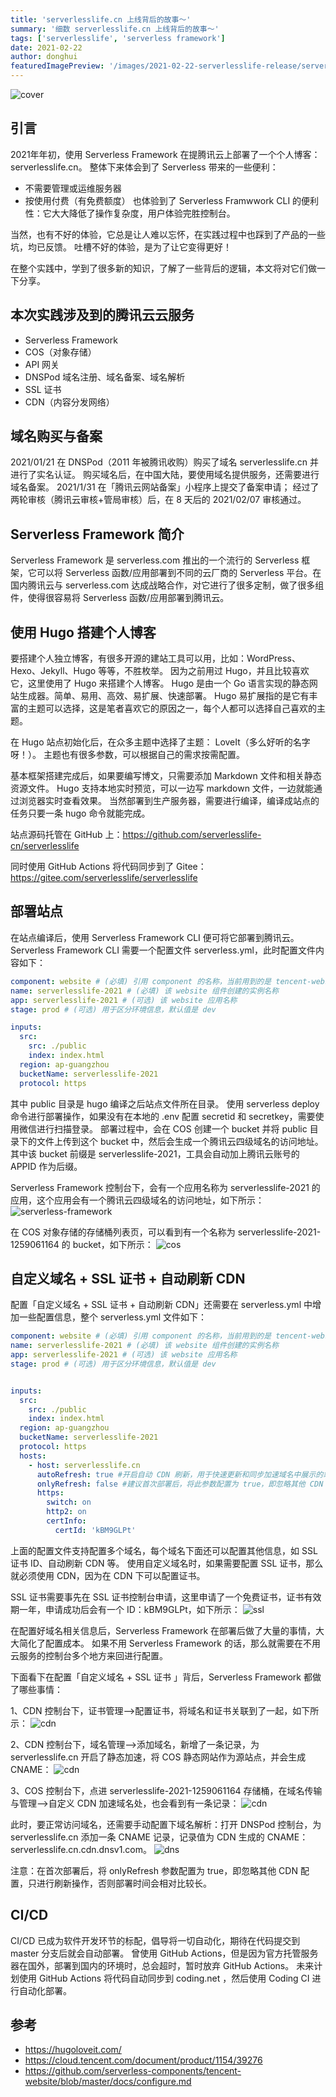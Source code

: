```yaml
---
title: 'serverlesslife.cn 上线背后的故事～'
summary: '细数 serverlesslife.cn 上线背后的故事～'
tags: ['serverlesslife', 'serverless framework']
date: 2021-02-22
author: donghui
featuredImagePreview: '/images/2021-02-22-serverlesslife-release/serverlesslife.png'
---
```


![cover](/images/2021-02-22-serverlesslife-release/serverlesslife.png)

## 引言
2021年年初，使用 Serverless Framework  在提腾讯云上部署了一个个人博客：serverlesslife.cn。
整体下来体会到了 Serverless 带来的一些便利：
* 不需要管理或运维服务器
* 按使用付费（有免费额度）
也体验到了 Serverless Framwwork CLI 的便利性：它大大降低了操作复杂度，用户体验完胜控制台。

当然，也有不好的体验，它总是让人难以忘怀，在实践过程中也踩到了产品的一些坑，均已反馈。
吐槽不好的体验，是为了让它变得更好！

在整个实践中，学到了很多新的知识，了解了一些背后的逻辑，本文将对它们做一下分享。

## 本次实践涉及到的腾讯云云服务
* Serverless Framework
* COS（对象存储）
* API 网关
* DNSPod 域名注册、域名备案、域名解析
* SSL 证书
* CDN（内容分发网络）

## 域名购买与备案
2021/01/21 在 DNSPod（2011 年被腾讯收购）购买了域名 serverlesslife.cn 并进行了实名认证。
购买域名后，在中国大陆，要使用域名提供服务，还需要进行域名备案。
2021/1/31 在「腾讯云网站备案」小程序上提交了备案申请；
经过了两轮审核（腾讯云审核+管局审核）后，在 8 天后的 2021/02/07 审核通过。

## Serverless Framework 简介
Serverless Framework 是 serverless.com 推出的一个流行的 Serverless 框架，它可以将 Serverless 函数/应用部署到不同的云厂商的 Serverless 平台。在国内腾讯云与 serverless.com 达成战略合作，对它进行了很多定制，做了很多组件，使得很容易将 Serverless 函数/应用部署到腾讯云。

## 使用 Hugo 搭建个人博客
要搭建个人独立博客，有很多开源的建站工具可以用，比如：WordPress、Hexo、Jekyll、Hugo 等等，不胜枚举。
因为之前用过 Hugo，并且比较喜欢它，这里使用了 Hugo 来搭建个人博客。
Hugo 是由一个 Go 语言实现的静态网站生成器。简单、易用、高效、易扩展、快速部署。
Hugo 易扩展指的是它有丰富的主题可以选择，这是笔者喜欢它的原因之一，每个人都可以选择自己喜欢的主题。

在 Hugo 站点初始化后，在众多主题中选择了主题： LoveIt（多么好听的名字呀！）。
主题也有很多参数，可以根据自己的需求按需配置。

基本框架搭建完成后，如果要编写博文，只需要添加 Markdown 文件和相关静态资源文件。
Hugo 支持本地实时预览，可以一边写 markdown 文件，一边就能通过浏览器实时查看效果。
当然部署到生产服务器，需要进行编译，编译成站点的任务只要一条 hugo 命令就能完成。

站点源码托管在 GitHub 上：https://github.com/serverlesslife-cn/serverlesslife

同时使用 GitHub Actions 将代码同步到了 Gitee：https://gitee.com/serverlesslife/serverlesslife

## 部署站点
在站点编译后，使用 Serverless Framework CLI 便可将它部署到腾讯云。
Serverless Framework CLI 需要一个配置文件 serverless.yml，此时配置文件内容如下：
```yaml
component: website # (必填) 引用 component 的名称，当前用到的是 tencent-website 组件
name: serverlesslife-2021 # (必填) 该 website 组件创建的实例名称
app: serverlesslife-2021 # (可选) 该 website 应用名称
stage: prod # (可选) 用于区分环境信息，默认值是 dev

inputs:
  src:
    src: ./public
    index: index.html
  region: ap-guangzhou
  bucketName: serverlesslife-2021
  protocol: https
```
其中 public 目录是 hugo 编译之后站点文件所在目录。
使用 serverless deploy 命令进行部署操作，如果没有在本地的 .env 配置 secretid 和 secretkey，需要使用微信进行扫描登录。
部署过程中，会在 COS 创建一个 bucket 并将 public 目录下的文件上传到这个 bucket 中，然后会生成一个腾讯云四级域名的访问地址。其中该 bucket 前缀是 serverlesslife-2021，工具会自动加上腾讯云账号的 APPID 作为后缀。

Serverless Framework 控制台下，会有一个应用名称为 serverlesslife-2021 的应用，这个应用会有一个腾讯云四级域名的访问地址，如下所示：
![serverless-framework](/images/2021-02-22-serverlesslife-release/serverless-framework.png)


在 COS 对象存储的存储桶列表页，可以看到有一个名称为 serverlesslife-2021-1259061164  的 bucket，如下所示：
![cos](/images/2021-02-22-serverlesslife-release/cos.png)


## 自定义域名 + SSL 证书 + 自动刷新 CDN
配置「自定义域名 + SSL 证书 + 自动刷新 CDN」还需要在 serverless.yml 中增加一些配置信息，整个 serverless.yml 文件如下：
```yaml
component: website # (必填) 引用 component 的名称，当前用到的是 tencent-website 组件
name: serverlesslife-2021 # (必填) 该 website 组件创建的实例名称
app: serverlesslife-2021 # (可选) 该 website 应用名称
stage: prod # (可选) 用于区分环境信息，默认值是 dev


inputs:
  src:
    src: ./public
    index: index.html
  region: ap-guangzhou
  bucketName: serverlesslife-2021
  protocol: https
  hosts:
    - host: serverlesslife.cn
      autoRefresh: true #开启自动 CDN 刷新，用于快速更新和同步加速域名中展示的站点内容
      onlyRefresh: false #建议首次部署后，将此参数配置为 true，即忽略其他 CDN 配置，只进行刷新操作
      https:
        switch: on
        http2: on
        certInfo:
          certId: 'kBM9GLPt'
```
上面的配置文件支持配置多个域名，每个域名下面还可以配置其他信息，如 SSL 证书 ID、自动刷新 CDN 等。
使用自定义域名时，如果需要配置 SSL 证书，那么就必须使用 CDN，因为在 CDN 下可以配置证书。

SSL 证书需要事先在 SSL 证书控制台申请，这里申请了一个免费证书，证书有效期一年，申请成功后会有一个 ID：kBM9GLPt，如下所示：
![ssl](/images/2021-02-22-serverlesslife-release/ssl.png)


在配置好域名相关信息后，Serverless Framework 在部署后做了大量的事情，大大简化了配置成本。
如果不用 Serverless Framework 的话，那么就需要在不用云服务的控制台多个地方来回进行配置。

下面看下在配置「自定义域名 + SSL 证书 」背后，Serverless Framework 都做了哪些事情：

1、CDN 控制台下，证书管理—>配置证书，将域名和证书关联到了一起，如下所示：
![cdn](/images/2021-02-22-serverlesslife-release/cdn-1.png)

2、CDN 控制台下，域名管理—>添加域名，新增了一条记录，为 serverlesslife.cn 开启了静态加速，将 COS 静态网站作为源站点，并会生成 CNAME：
![cdn](/images/2021-02-22-serverlesslife-release/cdn-2.png)

3、COS 控制台下，点进 serverlesslife-2021-1259061164 存储桶，在域名传输与管理—>自定义 CDN 加速域名处，也会看到有一条记录：
![cdn](/images/2021-02-22-serverlesslife-release/cos-cdn.png)


此时，要正常访问域名，还需要手动配置下域名解析：打开 DNSPod 控制台，为 serverlesslife.cn 添加一条 CNAME 记录，记录值为 CDN 生成的 CNAME：serverlesslife.cn.cdn.dnsv1.com。
![dns](/images/2021-02-22-serverlesslife-release/dns.png)


注意：在首次部署后，将 onlyRefresh  参数配置为 true，即忽略其他 CDN 配置，只进行刷新操作，否则部署时间会相对比较长。

## CI/CD
CI/CD 已成为软件开发环节的标配，倡导将一切自动化，期待在代码提交到 master 分支后就会自动部署。
曾使用 GitHub Actions，但是因为官方托管服务器在国外，部署到国内的环境时，总会超时，暂时放弃 GitHub Actions。
未来计划使用 GitHub Actions 将代码自动同步到 coding.net ，然后使用 Coding CI 进行自动化部署。
 
## 参考
* https://hugoloveit.com/
* https://cloud.tencent.com/document/product/1154/39276
* https://github.com/serverless-components/tencent-website/blob/master/docs/configure.md
